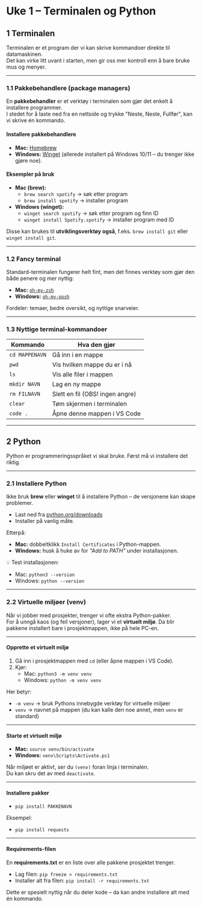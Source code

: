 # Uke 1 – Terminalen og Python

## 1 Terminalen

Terminalen er et program der vi kan skrive kommandoer direkte til datamaskinen.  
Det kan virke litt uvant i starten, men gir oss mer kontroll enn å bare bruke mus og menyer.  

---

### 1.1 Pakkebehandlere (package managers)

En **pakkebehandler** er et verktøy i terminalen som gjør det enkelt å installere programmer.  
I stedet for å laste ned fra en nettside og trykke "Neste, Neste, Fullfør", kan vi skrive én kommando.  

#### Installere pakkebehandlere
- **Mac:** [Homebrew](https://brew.sh/)  
- **Windows:** [Winget](https://learn.microsoft.com/en-us/windows/package-manager/winget) (allerede installert på Windows 10/11 – du trenger ikke gjøre noe).  

#### Eksempler på bruk
- **Mac (brew):**  
  - `brew search spotify` → søk etter program  
  - `brew install spotify` → installer program  
- **Windows (winget):**  
  - `winget search spotify` → søk etter program og finn ID  
  - `winget install Spotify.spotify` → installer program med ID  

Disse kan brukes til **utviklingsverktøy også**, f.eks. `brew install git` eller `winget install git`.  

---

### 1.2 Fancy terminal

Standard-terminalen fungerer helt fint, men det finnes verktøy som gjør den både penere og mer nyttig:  
- **Mac:** [`oh-my-zsh`](https://ohmyz.sh/)  
- **Windows:** [`oh-my-posh`](https://ohmyposh.dev/docs/installation/windows)  

Fordeler: temaer, bedre oversikt, og nyttige snarveier.  

---

### 1.3 Nyttige terminal-kommandoer

| Kommando         | Hva den gjør                      |
| ---------------- | --------------------------------- |
| `cd MAPPENAVN`   | Gå inn i en mappe                 |
| `pwd`            | Vis hvilken mappe du er i nå      |
| `ls`             | Vis alle filer i mappen           |
| `mkdir NAVN`     | Lag en ny mappe                   |
| `rm FILNAVN`     | Slett en fil (OBS! ingen angre)   |
| `clear`          | Tøm skjermen i terminalen         |
| `code .`         | Åpne denne mappen i VS Code       |

---

## 2 Python

Python er programmeringsspråket vi skal bruke. Først må vi installere det riktig.  

---

### 2.1 Installere Python

Ikke bruk **brew** eller **winget** til å installere Python – de versjonene kan skape problemer.  

- Last ned fra [python.org/downloads](https://www.python.org/downloads/)  
- Installer på vanlig måte.  

Etterpå:  
- **Mac:** dobbeltklikk `Install Certificates` i Python-mappen.  
- **Windows:** husk å huke av for *"Add to PATH"* under installasjonen.  

💡 Test installasjonen:  
- Mac: `python3 --version`  
- Windows: `python --version`  

---

### 2.2 Virtuelle miljøer (venv)

Når vi jobber med prosjekter, trenger vi ofte ekstra Python-pakker.  
For å unngå kaos (og feil versjoner), lager vi et **virtuelt miljø**. Da blir pakkene installert bare i prosjektmappen, ikke på hele PC-en.  

---

#### Opprette et virtuelt miljø
1. Gå inn i prosjektmappen med `cd` (eller åpne mappen i VS Code).  
2. Kjør:  
   - Mac: `python3 -m venv venv`  
   - Windows: `python -m venv venv`  

Her betyr:  
- `-m venv` → bruk Pythons innebygde verktøy for virtuelle miljøer  
- `venv` → navnet på mappen (du kan kalle den noe annet, men `venv` er standard)  

---

#### Starte et virtuelt miljø
- **Mac:** `source venv/bin/activate`  
- **Windows:** `venv\Scripts\Activate.ps1`  

 Når miljøet er aktivt, ser du `(venv)` foran linja i terminalen.  
Du kan skru det av med `deactivate`.  

---

#### Installere pakker
- `pip install PAKKENAVN`  

Eksempel:  
- `pip install requests`  

---

#### Requirements-filen
En **requirements.txt** er en liste over alle pakkene prosjektet trenger.  

- Lag filen: `pip freeze > requirements.txt`  
- Installer alt fra filen: `pip install -r requirements.txt`  

Dette er spesielt nyttig når du deler kode – da kan andre installere alt med én kommando.  
